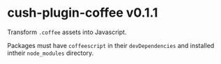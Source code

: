 # cush-plugin-coffee v0.1.1

Transform `.coffee` assets into Javascript.

Packages must have `coffeescript` in their `devDependencies` and installed intheir `node_modules` directory.

